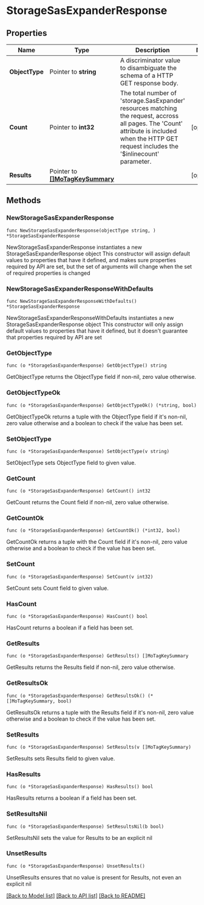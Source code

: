 # StorageSasExpanderResponse

## Properties

Name | Type | Description | Notes
------------ | ------------- | ------------- | -------------
**ObjectType** | Pointer to **string** | A discriminator value to disambiguate the schema of a HTTP GET response body. | 
**Count** | Pointer to **int32** | The total number of &#39;storage.SasExpander&#39; resources matching the request, accross all pages. The &#39;Count&#39; attribute is included when the HTTP GET request includes the &#39;$inlinecount&#39; parameter. | [optional] 
**Results** | Pointer to [**[]MoTagKeySummary**](mo.TagKeySummary.md) |  | [optional] 

## Methods

### NewStorageSasExpanderResponse

`func NewStorageSasExpanderResponse(objectType string, ) *StorageSasExpanderResponse`

NewStorageSasExpanderResponse instantiates a new StorageSasExpanderResponse object
This constructor will assign default values to properties that have it defined,
and makes sure properties required by API are set, but the set of arguments
will change when the set of required properties is changed

### NewStorageSasExpanderResponseWithDefaults

`func NewStorageSasExpanderResponseWithDefaults() *StorageSasExpanderResponse`

NewStorageSasExpanderResponseWithDefaults instantiates a new StorageSasExpanderResponse object
This constructor will only assign default values to properties that have it defined,
but it doesn't guarantee that properties required by API are set

### GetObjectType

`func (o *StorageSasExpanderResponse) GetObjectType() string`

GetObjectType returns the ObjectType field if non-nil, zero value otherwise.

### GetObjectTypeOk

`func (o *StorageSasExpanderResponse) GetObjectTypeOk() (*string, bool)`

GetObjectTypeOk returns a tuple with the ObjectType field if it's non-nil, zero value otherwise
and a boolean to check if the value has been set.

### SetObjectType

`func (o *StorageSasExpanderResponse) SetObjectType(v string)`

SetObjectType sets ObjectType field to given value.


### GetCount

`func (o *StorageSasExpanderResponse) GetCount() int32`

GetCount returns the Count field if non-nil, zero value otherwise.

### GetCountOk

`func (o *StorageSasExpanderResponse) GetCountOk() (*int32, bool)`

GetCountOk returns a tuple with the Count field if it's non-nil, zero value otherwise
and a boolean to check if the value has been set.

### SetCount

`func (o *StorageSasExpanderResponse) SetCount(v int32)`

SetCount sets Count field to given value.

### HasCount

`func (o *StorageSasExpanderResponse) HasCount() bool`

HasCount returns a boolean if a field has been set.

### GetResults

`func (o *StorageSasExpanderResponse) GetResults() []MoTagKeySummary`

GetResults returns the Results field if non-nil, zero value otherwise.

### GetResultsOk

`func (o *StorageSasExpanderResponse) GetResultsOk() (*[]MoTagKeySummary, bool)`

GetResultsOk returns a tuple with the Results field if it's non-nil, zero value otherwise
and a boolean to check if the value has been set.

### SetResults

`func (o *StorageSasExpanderResponse) SetResults(v []MoTagKeySummary)`

SetResults sets Results field to given value.

### HasResults

`func (o *StorageSasExpanderResponse) HasResults() bool`

HasResults returns a boolean if a field has been set.

### SetResultsNil

`func (o *StorageSasExpanderResponse) SetResultsNil(b bool)`

 SetResultsNil sets the value for Results to be an explicit nil

### UnsetResults
`func (o *StorageSasExpanderResponse) UnsetResults()`

UnsetResults ensures that no value is present for Results, not even an explicit nil

[[Back to Model list]](../README.md#documentation-for-models) [[Back to API list]](../README.md#documentation-for-api-endpoints) [[Back to README]](../README.md)


